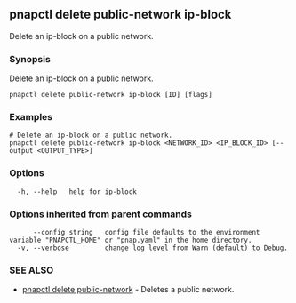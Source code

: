 ## pnapctl delete public-network ip-block

Delete an ip-block on a public network.

### Synopsis

Delete an ip-block on a public network.

```
pnapctl delete public-network ip-block [ID] [flags]
```

### Examples

```
# Delete an ip-block on a public network.
pnapctl delete public-network ip-block <NETWORK_ID> <IP_BLOCK_ID> [--output <OUTPUT_TYPE>]
```

### Options

```
  -h, --help   help for ip-block
```

### Options inherited from parent commands

```
      --config string   config file defaults to the environment variable "PNAPCTL_HOME" or "pnap.yaml" in the home directory.
  -v, --verbose         change log level from Warn (default) to Debug.
```

### SEE ALSO

* [pnapctl delete public-network](pnapctl_delete_public-network.md)	 - Deletes a public network.

